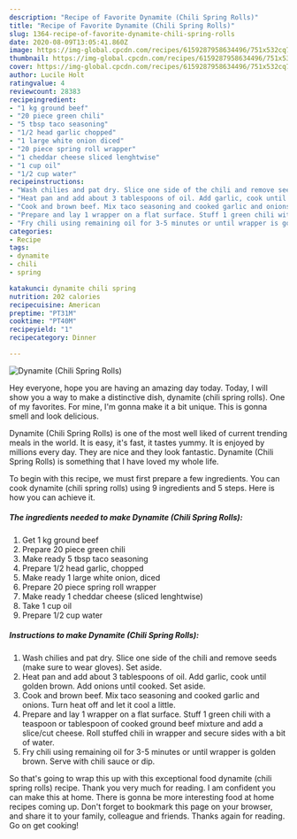 ```yaml
---
description: "Recipe of Favorite Dynamite (Chili Spring Rolls)"
title: "Recipe of Favorite Dynamite (Chili Spring Rolls)"
slug: 1364-recipe-of-favorite-dynamite-chili-spring-rolls
date: 2020-08-09T13:05:41.860Z
image: https://img-global.cpcdn.com/recipes/6159287958634496/751x532cq70/dynamite-chili-spring-rolls-recipe-main-photo.jpg
thumbnail: https://img-global.cpcdn.com/recipes/6159287958634496/751x532cq70/dynamite-chili-spring-rolls-recipe-main-photo.jpg
cover: https://img-global.cpcdn.com/recipes/6159287958634496/751x532cq70/dynamite-chili-spring-rolls-recipe-main-photo.jpg
author: Lucile Holt
ratingvalue: 4
reviewcount: 28383
recipeingredient:
- "1 kg ground beef"
- "20 piece green chili"
- "5 tbsp taco seasoning"
- "1/2 head garlic chopped"
- "1 large white onion diced"
- "20 piece spring roll wrapper"
- "1 cheddar cheese sliced lenghtwise"
- "1 cup oil"
- "1/2 cup water"
recipeinstructions:
- "Wash chilies and pat dry. Slice one side of the chili and remove seeds (make sure to wear gloves). Set aside."
- "Heat pan and add about 3 tablespoons of oil. Add garlic, cook until golden brown. Add onions until cooked. Set aside."
- "Cook and brown beef. Mix taco seasoning and cooked garlic and onions. Turn heat off and let it cool a little."
- "Prepare and lay 1 wrapper on a flat surface. Stuff 1 green chili with a teaspoon or tablespoon of cooked ground beef mixture and add a slice/cut cheese. Roll stuffed chili in wrapper and secure sides with a bit of water."
- "Fry chili using remaining oil for 3-5 minutes or until wrapper is golden brown. Serve with chili sauce or dip."
categories:
- Recipe
tags:
- dynamite
- chili
- spring

katakunci: dynamite chili spring 
nutrition: 202 calories
recipecuisine: American
preptime: "PT31M"
cooktime: "PT40M"
recipeyield: "1"
recipecategory: Dinner

---
```



![Dynamite (Chili Spring Rolls)](https://img-global.cpcdn.com/recipes/6159287958634496/751x532cq70/dynamite-chili-spring-rolls-recipe-main-photo.jpg)

Hey everyone, hope you are having an amazing day today. Today, I will show you a way to make a distinctive dish, dynamite (chili spring rolls). One of my favorites. For mine, I'm gonna make it a bit unique. This is gonna smell and look delicious.



Dynamite (Chili Spring Rolls) is one of the most well liked of current trending meals in the world. It is easy, it's fast, it tastes yummy. It is enjoyed by millions every day. They are nice and they look fantastic. Dynamite (Chili Spring Rolls) is something that I have loved my whole life.


To begin with this recipe, we must first prepare a few ingredients. You can cook dynamite (chili spring rolls) using 9 ingredients and 5 steps. Here is how you can achieve it.

<!--inarticleads1-->

##### The ingredients needed to make Dynamite (Chili Spring Rolls):

1. Get 1 kg ground beef
1. Prepare 20 piece green chili
1. Make ready 5 tbsp taco seasoning
1. Prepare 1/2 head garlic, chopped
1. Make ready 1 large white onion, diced
1. Prepare 20 piece spring roll wrapper
1. Make ready 1 cheddar cheese (sliced lenghtwise)
1. Take 1 cup oil
1. Prepare 1/2 cup water




<!--inarticleads2-->

##### Instructions to make Dynamite (Chili Spring Rolls):

1. Wash chilies and pat dry. Slice one side of the chili and remove seeds (make sure to wear gloves). Set aside.
1. Heat pan and add about 3 tablespoons of oil. Add garlic, cook until golden brown. Add onions until cooked. Set aside.
1. Cook and brown beef. Mix taco seasoning and cooked garlic and onions. Turn heat off and let it cool a little.
1. Prepare and lay 1 wrapper on a flat surface. Stuff 1 green chili with a teaspoon or tablespoon of cooked ground beef mixture and add a slice/cut cheese. Roll stuffed chili in wrapper and secure sides with a bit of water.
1. Fry chili using remaining oil for 3-5 minutes or until wrapper is golden brown. Serve with chili sauce or dip.




So that's going to wrap this up with this exceptional food dynamite (chili spring rolls) recipe. Thank you very much for reading. I am confident you can make this at home. There is gonna be more interesting food at home recipes coming up. Don't forget to bookmark this page on your browser, and share it to your family, colleague and friends. Thanks again for reading. Go on get cooking!
